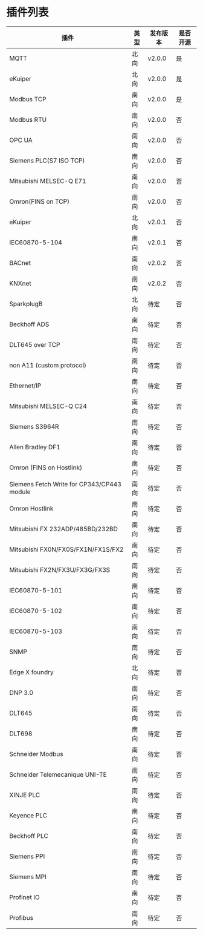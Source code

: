 # 插件列表

| 插件                                         | 类型 | 发布版本    | 是否开源   |
| ------------------------------------------- |----- | --------- | --------- |
| MQTT                                        | 北向 | v2.0.0     | 是        |
| eKuiper                                     | 北向 | v2.0.0     | 是        |
| Modbus TCP                                  | 南向 | v2.0.0     | 是        |
| Modbus RTU                                  | 南向 | v2.0.0     | 否        |
| OPC UA                                      | 南向 | v2.0.0     | 否        |
| Siemens PLC(S7 ISO TCP)                     | 南向 | v2.0.0     | 否        |
| Mitsubishi MELSEC-Q E71                     | 南向 | v2.0.0     | 否        |
| Omron(FINS on TCP)                          | 南向 | v2.0.0     | 否        |
| eKuiper                                     | 北向 | v2.0.1     | 否        |
| IEC60870-5-104                              | 南向 | v2.0.1     | 否        |
| BACnet                                      | 南向 | v2.0.2     | 否        |
| KNXnet                                      | 南向 | v2.0.2     | 否        |
| SparkplugB                                  | 北向 | 待定        | 否        |
| Beckhoff ADS                                | 南向 | 待定        | 否        |
| DLT645 over TCP                             | 南向 | 待定        | 否        |
| non A11 (custom protocol)                   | 南向 | 待定        | 否        |
| Ethernet/IP                                 | 南向 | 待定        | 否        |
| Mitsubishi MELSEC-Q C24                     | 南向 | 待定        | 否        |
| Siemens S3964R                              | 南向 | 待定        | 否        |
| Allen Bradley DF1                           | 南向 | 待定        | 否        |
| Omron (FINS on Hostlink)                    | 南向 | 待定        | 否        |
| Siemens Fetch Write for CP343/CP443 module  | 南向 | 待定        | 否        |
| Omron Hostlink                              | 南向 | 待定        | 否        |
| Mitsubishi FX 232ADP/485BD/232BD            | 南向 | 待定        | 否        |
| Mitsubishi FX0N/FX0S/FX1N/FX1S/FX2          | 南向 | 待定        | 否        |
| Mitsubishi FX2N/FX3U/FX3G/FX3S              | 南向 | 待定        | 否        |
| IEC60870-5-101                              | 南向 | 待定        | 否        |
| IEC60870-5-102                              | 南向 | 待定        | 否        |
| IEC60870-5-103                              | 南向 | 待定        | 否        |
| SNMP                                        | 南向 | 待定        | 否        |
| Edge X foundry                              | 北向 | 待定        | 否        |
| DNP 3.0                                     | 南向 | 待定        | 否        |
| DLT645                                      | 南向 | 待定        | 否        |
| DLT698                                      | 南向 | 待定        | 否        |
| Schneider Modbus                            | 南向 | 待定        | 否        |
| Schneider Telemecanique UNI-TE              | 南向 | 待定        | 否        |
| XINJE PLC                                   | 南向 | 待定        | 否        |
| Keyence PLC                                 | 南向 | 待定        | 否        |
| Beckhoff PLC                                | 南向 | 待定        | 否        |
| Siemens PPI                                 | 南向 | 待定        | 否        |
| Siemens MPI                                 | 南向 | 待定        | 否        |
| Profinet IO                                 | 南向 | 待定        | 否        |
| Profibus                                    | 南向 | 待定        | 否        |
